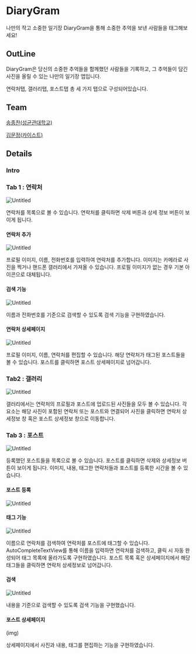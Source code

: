 # DiaryGram

나만의 작고 소중한 일기장 DiaryGram을 통해 소중한 추억을 보낸 사람들을 태그해보세요!

## OutLine

DiaryGram은 당신의 소중한 추억들을 함께했던 사람들을 기록하고, 그 추억들이 담긴 사진을 올릴 수 있는 나만의 일기장 앱입니다.

연락처탭, 갤러리탭, 포스트탭 총 세 가지 탭으로 구성되어있습니다.

## Team

[송종찬(성균관대학교)](https://github.com/jongchan159)

[김문정(카이스트)](https://github.com/coco483)

## Details

### Intro

### Tab 1 : 연락처

![Untitled](https://prod-files-secure.s3.us-west-2.amazonaws.com/f6cb388f-3934-47d6-9928-26d2e10eb0fc/3e090733-c2eb-4262-a8e0-9b39c62d1984/Untitled.png)

연락처를 목록으로 볼 수 있습니다.
연락처를 클릭하면 삭제 버튼과 상세 정보 버튼이 보이게 됩니다.

#### 연락처 추가

![Untitled](https://prod-files-secure.s3.us-west-2.amazonaws.com/f6cb388f-3934-47d6-9928-26d2e10eb0fc/eb832bb2-1289-4f1a-92d3-787ed57e0ac9/Untitled.png)

프로필 이미지, 이름, 전화번호를 입력하여 연락처를 추가합니다.
이미지는 카메라로 사진을 찍거나 핸드폰 갤러리에서 가져올 수 있습니다.
프로필 이미지가 없는 경우 기본 아이콘으로 대체됩니다.

#### 검색 기능

![Untitled](https://prod-files-secure.s3.us-west-2.amazonaws.com/f6cb388f-3934-47d6-9928-26d2e10eb0fc/50af4deb-8dc2-46df-af44-46063718e5d0/Untitled.png)

이름과 전화번호를 기준으로 검색할 수 있도록 검색 기능을 구현하였습니다.

#### 연락처 상세페이지

![Untitled](https://prod-files-secure.s3.us-west-2.amazonaws.com/f6cb388f-3934-47d6-9928-26d2e10eb0fc/3d5462fe-7778-4a7f-bf43-2e27fe501551/Untitled.png)

프로필 이미지, 이름, 연락처를 편집할 수 있습니다.
해당 연락처가 태그된 포스트들을 볼 수 있습니다.
포스트를 클릭하면 포스트 상세페이지로 넘어갑니다.

### Tab2 : 갤러리

![Untitled](https://prod-files-secure.s3.us-west-2.amazonaws.com/f6cb388f-3934-47d6-9928-26d2e10eb0fc/0902f84b-c0dd-44d5-8ae2-bff09f723d83/Untitled.png)

갤러리에서는 연락처의 프로필과 포스트에 업로드된 사진들을 모두 볼 수 있습니다.
각 요소는 해당 사진이 포함된 연락처 또는 포스트와 연결되어 사진을 클릭하면 연락처 상세정보 창 혹은 포스트 상세정보 창으로 이동합니다.

### Tab 3 : 포스트

![Untitled](https://prod-files-secure.s3.us-west-2.amazonaws.com/f6cb388f-3934-47d6-9928-26d2e10eb0fc/b0a246a6-1fc9-4cc3-a571-ae9870e98a6f/Untitled.png)

등록했던 포스트들을 목록으로 볼 수 있습니다.
포스트를 클릭하면 삭제와 상세정보 버튼이 보이게 됩니다.
이미지, 내용, 태그한 연락처들과 포스트를 등록한 시간을 볼 수 있습니다.

#### 포스트 등록

![Untitled](https://prod-files-secure.s3.us-west-2.amazonaws.com/f6cb388f-3934-47d6-9928-26d2e10eb0fc/03860f85-3440-404b-b160-385e3554ba91/Untitled.png)

#### 태그 기능

![Untitled](https://prod-files-secure.s3.us-west-2.amazonaws.com/f6cb388f-3934-47d6-9928-26d2e10eb0fc/06736950-c5c0-4c9c-aef7-81067cd28587/Untitled.png)

이름으로 연락처를 검색하여 연락처를 포스트에 태그할 수 있습니다.
AutoCompleteTextView를 통해 이름을 입력하면 연락처를 검색하고, 클릭 시 자동 완성되어 태그 목록에 올라가도록 구현하였습니다.
포스트 목록 혹은 상세페이지에서 해당 태그들을 클릭하면 연락처 상세정보로 넘어갑니다.

#### 검색

![Untitled](https://prod-files-secure.s3.us-west-2.amazonaws.com/f6cb388f-3934-47d6-9928-26d2e10eb0fc/14c824c0-f735-4fb3-9442-d2ab881e7f26/Untitled.png)

내용을 기준으로 검색할 수 있도록 검색 기능을 구현했습니다.

#### 포스트 상세페이지

(img)

상세페이지에서 사진과 내용, 태그를 편집하는 기능을 구현하였습니다.



